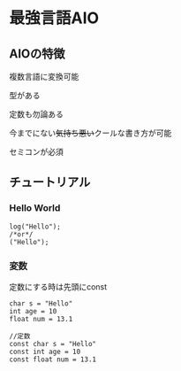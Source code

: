 # 最強言語AIO
## AIOの特徴
複数言語に変換可能

型がある

定数も勿論ある

今までにない~~気持ち悪い~~クールな書き方が可能

セミコンが必須

## チュートリアル
### Hello World
```text
log("Hello");
/*or*/
("Hello");
```

### 変数
定数にする時は先頭にconst
```text
char s = "Hello"
int age = 10
float num = 13.1

//定数
const char s = "Hello"
const int age = 10
const float num = 13.1
```